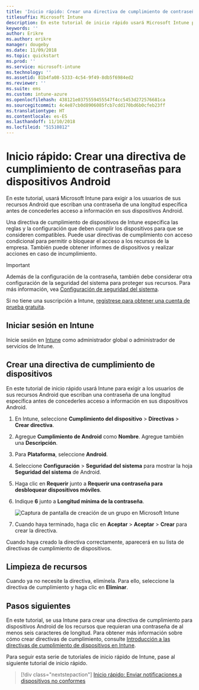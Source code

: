 ```yaml
---
title: 'Inicio rápido: Crear una directiva de cumplimiento de contraseñas para dispositivos Android'
titlesuffix: Microsoft Intune
description: En este tutorial de inicio rápido usará Microsoft Intune para establecer la longitud de la contraseña necesaria para los dispositivos Android.
keywords: ''
author: Erikre
ms.author: erikre
manager: dougeby
ms.date: 11/09/2018
ms.topic: quickstart
ms.prod: ''
ms.service: microsoft-intune
ms.technology: ''
ms.assetid: 81b4fa08-5333-4c54-9f49-8db5f6984ed2
ms.reviewer: ''
ms.suite: ems
ms.custom: intune-azure
ms.openlocfilehash: 438121e0375559455547f4cc5453d272576681ca
ms.sourcegitcommit: 4c4e87cb0d8906085fcb7cdd170bd6b0cfeb23ff
ms.translationtype: HT
ms.contentlocale: es-ES
ms.lasthandoff: 11/10/2018
ms.locfileid: "51510812"
---
```

# <a name="quickstart-create-a-password-compliance-policy-for-android-devices"></a>Inicio rápido: Crear una directiva de cumplimiento de contraseñas para dispositivos Android

En este tutorial, usará Microsoft Intune para exigir a los usuarios de sus recursos Android que escriban una contraseña de una longitud específica antes de concederles acceso a información en sus dispositivos Android. 

Una directiva de cumplimiento de dispositivos de Intune especifica las reglas y la configuración que deben cumplir los dispositivos para que se consideren compatibles. Puede usar directivas de cumplimiento con acceso condicional para permitir o bloquear el acceso a los recursos de la empresa. También puede obtener informes de dispositivos y realizar acciones en caso de incumplimiento.

> [!IMPORTANT]
> Además de la configuración de la contraseña, también debe considerar otra configuración de la seguridad del sistema para proteger sus recursos. Para más información, vea [Configuración de seguridad del sistema](compliance-policy-create-android-for-work.md#system-security-settings).

Si no tiene una suscripción a Intune, [regístrese para obtener una cuenta de prueba gratuita](free-trial-sign-up.md).

## <a name="sign-in-to-intune"></a>Iniciar sesión en Intune

Inicie sesión en [Intune](https://aka.ms/intuneportal) como administrador global o administrador de servicios de Intune. 

## <a name="create-a-device-compliance-policy"></a>Crear una directiva de cumplimiento de dispositivos

En este tutorial de inicio rápido usará Intune para exigir a los usuarios de sus recursos Android que escriban una contraseña de una longitud específica antes de concederles acceso a información en sus dispositivos Android.

1. En Intune, seleccione **Cumplimiento del dispositivo** > **Directivas** > **Crear directiva**.
2. Agregue **Cumplimiento de Android** como **Nombre**. Agregue también una **Descripción**.
3. Para **Plataforma**, seleccione **Android**. 
4. Seleccione **Configuración** > **Seguridad del sistema** para mostrar la hoja **Seguridad del sistema** de Android.
5. Haga clic en **Requerir** junto a **Requerir una contraseña para desbloquear dispositivos móviles**.
6. Indique **6** junto a **Longitud mínima de la contraseña**. 

    ![Captura de pantalla de creación de un grupo en Microsoft Intune](media/quickstart-set-password-length-android/quickstart-set-password-length-android-01.png)

7. Cuando haya terminado, haga clic en **Aceptar** > **Aceptar** > **Crear** para crear la directiva.

Cuando haya creado la directiva correctamente, aparecerá en su lista de directivas de cumplimiento de dispositivos. 

## <a name="clean-up-resources"></a>Limpieza de recursos

Cuando ya no necesite la directiva, elimínela. Para ello, seleccione la directiva de cumplimiento y haga clic en **Eliminar**.

## <a name="next-steps"></a>Pasos siguientes

En este tutorial, se usa Intune para crear una directiva de cumplimiento para dispositivos Android de los recursos que requieran una contraseña de al menos seis caracteres de longitud. Para obtener más información sobre cómo crear directivas de cumplimiento, consulte [Introducción a las directivas de cumplimiento de dispositivos en Intune](device-compliance-get-started.md).

Para seguir esta serie de tutoriales de inicio rápido de Intune, pase al siguiente tutorial de inicio rápido.

> [!div class="nextstepaction"]
> [Inicio rápido: Enviar notificaciones a dispositivos no conformes](quickstart-send-notification.md)
